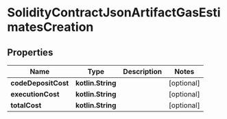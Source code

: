 
# SolidityContractJsonArtifactGasEstimatesCreation

## Properties
Name | Type | Description | Notes
------------ | ------------- | ------------- | -------------
**codeDepositCost** | **kotlin.String** |  |  [optional]
**executionCost** | **kotlin.String** |  |  [optional]
**totalCost** | **kotlin.String** |  |  [optional]



